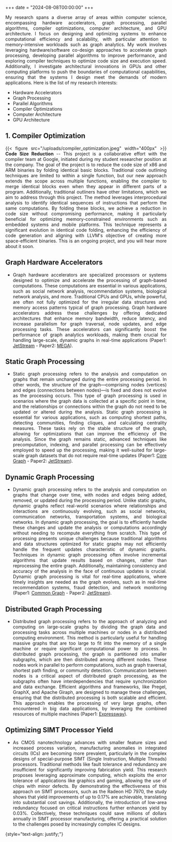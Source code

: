 +++
date = "2024-08-08T00:00:00"
+++

<div style="text-align: justify;">

My research spans a diverse array of areas within computer science, encompassing hardware accelerators, graph processing, parallel algorithms, compiler optimizations, computer architecture, and GPU architecture. I focus on designing and optimizing systems to enhance computational efficiency and scalability, with particular attention to memory-intensive workloads such as graph analytics. My work involves leveraging hardware/software co-design approaches to accelerate graph processing, developing parallel algorithms to improve performance, and exploring compiler techniques to optimize code size and execution speed. Additionally, I investigate architectural innovations in GPUs and other computing platforms to push the boundaries of computational capabilities, ensuring that the systems I design meet the demands of modern applications. Here is the list of my research interests:

- Hardware Accelerators
- Graph Processing
- Parallel Algorithms
- Compiler Optimizations
- Computer Architecture
- GPU Architecture
    
## 1. Compiler Optimization
{{< figure src="/uploads/compiler_optimization.jpeg" width="400px" >}}
**Code Size Reduction** -- This project is a collaborative effort with the compiler team at Google, initiated during my student researcher position at the company. The goal of the project is to reduce the code size of x86 and ARM binaries by folding identical basic blocks. Traditional code outlining techniques are limited to within a single function, but our new approach extends the scope across multiple functions, enabling the compiler to merge identical blocks even when they appear in different parts of a program. Additionally, traditional outliners have other limitations, which we aim to address through this project. The method leverages interprocedural analysis to identify identical sequences of instructions that perform the same computations. By folding these blocks, we achieve a reduction in code size without compromising performance, making it particularly beneficial for optimizing memory-constrained environments such as embedded systems and mobile platforms. This technique represents a significant evolution in identical code folding, enhancing the efficiency of code generation and aligning with LLVM's objective of creating more space-efficient binaries. This is an ongoing project, and you will hear more about it soon.
  
## Graph Hardware Accelerators
- Graph hardware accelerators are specialized processors or systems designed to optimize and accelerate the processing of graph-based computations. These computations are essential in various applications, such as social network analysis, recommendation systems, biological network analysis, and more. Traditional CPUs and GPUs, while powerful, are often not fully optimized for the irregular data structures and memory access patterns typical of graph processing. Graph hardware accelerators address these challenges by offering dedicated architectures that enhance memory bandwidth, reduce latency, and increase parallelism for graph traversal, node updates, and edge processing tasks. These accelerators can significantly boost the performance of graph analytics workloads, making them crucial for handling large-scale, dynamic graphs in real-time applications (Paper1: [JetStream](https://dl.acm.org/doi/abs/10.1145/3466752.3480126) - Paper2: [MEGA](https://dl.acm.org/doi/abs/10.1145/3613424.3614260)).
  
## Static Graph Processing
- Static graph processing refers to the analysis and computation on graphs that remain unchanged during the entire processing period. In other words, the structure of the graph—comprising nodes (vertices) and edges (connections between nodes)—is fixed and does not evolve as the processing occurs. This type of graph processing is used in scenarios where the graph data is collected at a specific point in time, and the relationships or connections within the graph do not need to be updated or altered during the analysis. Static graph processing is essential for various applications, such as computing shortest paths, detecting communities, finding cliques, and calculating centrality measures. These tasks rely on the stable structure of the graph, allowing for optimizations that can improve the efficiency of the analysis. Since the graph remains static, advanced techniques like precomputation, indexing, and parallel processing can be effectively employed to speed up the processing, making it well-suited for large-scale graph datasets that do not require real-time updates (Paper1: [Core Graph](https://dl.acm.org/doi/abs/10.1145/3627703.3629571) - Paper2: [JetStream](https://dl.acm.org/doi/abs/10.1145/3466752.3480126)).

## Dynamic Graph Processing
- Dynamic graph processing refers to the analysis and computation on graphs that change over time, with nodes and edges being added, removed, or updated during the processing period. Unlike static graphs, dynamic graphs reflect real-world scenarios where relationships and interactions are continuously evolving, such as social networks, communication networks, transportation systems, and biological networks. In dynamic graph processing, the goal is to efficiently handle these changes and update the analysis or computations accordingly without needing to recompute everything from scratch. This type of processing presents unique challenges because traditional algorithms and data structures optimized for static graphs may not efficiently handle the frequent updates characteristic of dynamic graphs. Techniques in dynamic graph processing often involve incremental algorithms that update results based on changes, rather than reprocessing the entire graph. Additionally, maintaining consistency and accuracy of the analysis in the face of continuous updates is crucial. Dynamic graph processing is vital for real-time applications, where timely insights are needed as the graph evolves, such as in real-time recommendation systems, fraud detection, and network monitoring (Paper1: [Common Graph](https://dl.acm.org/doi/abs/10.1145/3575693.3575713) - Paper2: [JetStream](https://dl.acm.org/doi/abs/10.1145/3466752.3480126)).

## Distributed Graph Processing
- Distributed graph processing refers to the approach of analyzing and computing on large-scale graphs by dividing the graph data and processing tasks across multiple machines or nodes in a distributed computing environment. This method is particularly useful for handling massive graphs that are too large to fit into the memory of a single machine or require significant computational power to process. In distributed graph processing, the graph is partitioned into smaller subgraphs, which are then distributed among different nodes. These nodes work in parallel to perform computations, such as graph traversal, shortest path finding, or community detection. Communication between nodes is a critical aspect of distributed graph processing, as the subgraphs often have interdependencies that require synchronization and data exchange. Efficient algorithms and frameworks, like Pregel, GraphX, and Apache Giraph, are designed to manage these challenges, ensuring that the distributed processing is both scalable and efficient. This approach enables the processing of very large graphs, often encountered in big data applications, by leveraging the combined resources of multiple machines (Paper1: [Expressway](https://ieeexplore.ieee.org/abstract/document/10386860)).

## Optimizing SIMT Processor Yield
- As CMOS nanotechnology advances with smaller feature sizes and increased process variation, manufacturing anomalies in integrated circuits (ICs) are becoming more prevalent, particularly in the complex designs of special-purpose SIMT (Single Instruction, Multiple Threads) processors. Traditional methods like fault tolerance and redundancy are insufficient for significantly improving fabrication yield. This research proposes leveraging approximate computing, which exploits the error tolerance of applications like graphics and gaming, allowing the use of chips with minor defects. By demonstrating the effectiveness of this approach on SIMT processors, such as the Radeon HD 7970, the study shows that yield improvements of up to 0.17% are achievable, translating into substantial cost savings. Additionally, the introduction of low-area redundancy focused on critical instructions further enhances yield by 0.03%. Collectively, these techniques could save millions of dollars annually in SIMT processor manufacturing, offering a practical solution to the challenges posed by increasingly complex IC designs.

{style="text-align: justify;"}
